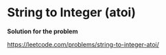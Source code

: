 # String to Integer (atoi)

**Solution for the problem**

https://leetcode.com/problems/string-to-integer-atoi/

